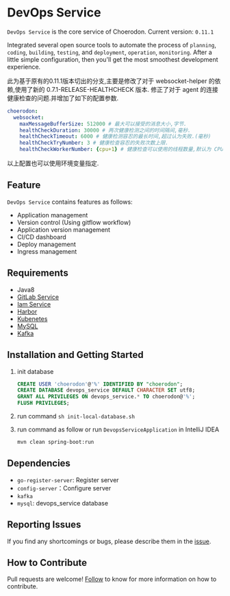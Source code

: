 # DevOps Service
`DevOps Service` is the core service of Choerodon. Current version: `0.11.1` 

Integrated several open source tools to automate the process of `planning`, `coding`, `building`, `testing`, and `deployment`, `operation`, `monitoring`.
 After a little simple configuration, then you'll get the most smoothest development experience.

此为基于原有的0.11.1版本切出的分支,主要是修改了对于 websocket-helper 的依赖,使用了新的 0.7.1-RELEASE-HEALTHCHECK 版本.
修正了对于 agent 的连接健康检查的问题.并增加了如下的配置参数.
```yaml
choerodon:
  websocket:
    maxMessageBufferSize: 512000 # 最大可以接受的消息大小,字节.
    healthCheckDuration: 30000 # 两次健康检测之间的时间隔间,毫秒.
    healthCheckTimeout: 6000 # 健康检测容忍的最长时间,超过认为失败.(毫秒)
    healthCheckTryNumber: 3 # 健康检查容忍的失败次数上限.
    healthCheckWorkerNumber: {cpu+1} # 健康检查可以使用的线程数量,默认为 CPU 核数+1.
```
以上配置也可以使用环境变量指定.

## Feature
`DevOps Service` contains features as follows:
- Application management
- Version control (Using gitflow workflow)
- Application version management
- CI/CD dashboard
- Deploy management
- Ingress management

## Requirements
- Java8
- [GitLab Service](https://github.com/choerodon/gitlab-service)
- [Iam Service](https://github.com/choerodon/iam-service)
- [Harbor](https://vmware.github.io/harbor/cn/)
- [Kubenetes](https://kubernetes.io/)
- [MySQL](https://www.mysql.com)
- [Kafka](https://kafka.apache.org)

## Installation and Getting Started
1. init database

    ```sql
    CREATE USER 'choerodon'@'%' IDENTIFIED BY "choerodon";
    CREATE DATABASE devops_service DEFAULT CHARACTER SET utf8;
    GRANT ALL PRIVILEGES ON devops_service.* TO choerodon@'%';
    FLUSH PRIVILEGES;
    ```
1. run command `sh init-local-database.sh`
1. run command as follow or run `DevopsServiceApplication` in IntelliJ IDEA

    ```bash
    mvn clean spring-boot:run
    ```

## Dependencies
- `go-register-server`: Register server
- `config-server`：Configure server
- `kafka`
- `mysql`: devops_service database

## Reporting Issues
If you find any shortcomings or bugs, please describe them in the  [issue](https://github.com/choerodon/choerodon/issues/new?template=issue_template.md).

## How to Contribute
Pull requests are welcome! [Follow](https://github.com/choerodon/choerodon/blob/master/CONTRIBUTING.md) to know for more information on how to contribute.
